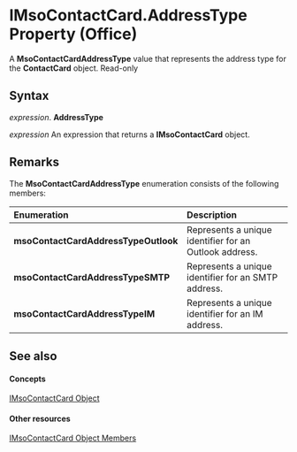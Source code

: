 
# IMsoContactCard.AddressType Property (Office)

A  **MsoContactCardAddressType** value that represents the address type for the **ContactCard** object. Read-only


## Syntax

 _expression_. **AddressType**

 _expression_ An expression that returns a **IMsoContactCard** object.


## Remarks

The  **MsoContactCardAddressType** enumeration consists of the following members:



|**Enumeration**|**Description**|
|:-----|:-----|
|**msoContactCardAddressTypeOutlook**|Represents a unique identifier for an Outlook address.|
|**msoContactCardAddressTypeSMTP**|Represents a unique identifier for an SMTP address.|
|**msoContactCardAddressTypeIM**|Represents a unique identifier for an IM address.|

## See also


#### Concepts


[IMsoContactCard Object](337320dd-a60a-fdc5-76a1-c40518171bd6.md)
#### Other resources


[IMsoContactCard Object Members](03c92ec4-11c8-8354-377f-d60ebdb5d2f3.md)